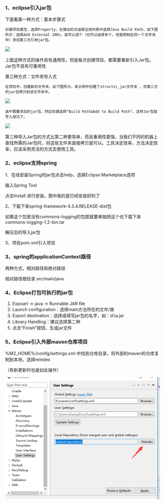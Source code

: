 ### 1、eclipse引入jar包

下面看第一种方式：基本步骤式

```
右键项目属性，选择Property，在弹出的对话框左侧列表中选择Java Build Path，如下图所示：选择Add External JARs，就可以逐个（也可以选择多个，但是限制在同一个文件夹中）添加第三方引用jar包。
```

![](http://img307.ph.126.net/CV8LXav_jD9YKnYHc5udPA==/3796815960850206160.jpg)

上面这种方式的操作具有通用性，但是每次创建项目，都需要重新引入Jar包，Jar包不具有可重用性

第三种方式：文件夹导入式

```
在项目中，创建新的文件夹，如下图所示，本示例中创建了structs\_jar文件夹 ，将第三方的jar包拷贝到该文件夹中。
```

![](http://img.ph.126.net/BsP-DQSXDB7Q0mKgWM0mkg==/1123648107045760605.jpg)

```
选中需要添加的jar包，然后右键选择"Build PathàAdd to Build Path"，这样Jar包就导入成功了。
```

![](http://img.ph.126.net/H5SDJROyFvqwhNLhyJQg8g==/1297599642652945826.jpg)

第三种导入Jar包的方式比第二种更简单，而且重用性更强，当我们不同的机器上查找所需的Jar包时，将这些文件夹直接拷贝就可以。工具决定效率，方法决定效率，应该采用灵活的方式去使用工具。

### 2、eclipse支持spring

1、在线安装Spring的jar包点击help，选择Eclipse Marketplace选项

输入Spring Tool

点击Install 进行安装，图中我的是已经安装好的了

2、下载下来spring-framework-4.3.4.RELEASE-dist包

如果这个包里没有commons-logging的包那就要单独把这个也下载下来commons-logging-1.2-bin.tar

解压后的导入jar包

3、项目pom.xml引入项目

### 3、spring的applicationContext路径

两种方式，相对路径和绝对路径

相对路径根目录 src/main/java

### 4、Eclipse打包可执行的jar包

1. Expoart -&gt; java -&gt; Runnable JAR file
2. Launch configuration：选择main方法所在的文件/类
3. Export destination：选择或填写jar包的名字，如：d:\a.jar
4. Library Handling：建议选择第二种
5. 点击“Finish”按钮，生成jar文件

### 5、Eclipse引入外部maven仓库项目

%M2\_HOME%/conifg/settings.xml 中找到仓库目录，将外部的maven的仓库复制到本地，选择reindex

（有新更新时也是如此操作）

![](/assets/2018.8.30.png)

